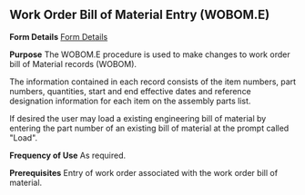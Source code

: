 ## Work Order Bill of Material Entry (WOBOM.E)
<PageHeader />

**Form Details**
[Form Details](../WOBOM-E-1/README.md)

**Purpose**
The WOBOM.E procedure is used to make changes to work order bill of Material
records (WOBOM).

The information contained in each record consists of the item numbers, part
numbers, quantities, start and end effective dates and reference designation
information for each item on the assembly parts list.

If desired the user may load a existing engineering bill of material by
entering the part number of an existing bill of material at the prompt called
"Load".

**Frequency of Use**
As required.

**Prerequisites**
Entry of work order associated with the work order bill of material.

<badge text= "Version 8.10.57 " vertical="middle" />

<PageFooter />
